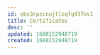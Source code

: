 ```yaml
---
id: ebs3rpzcnujtlzqfq437ov1
title: Certificates
desc: ''
updated: 1688152948719
created: 1688152948719
---
```

